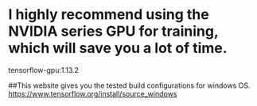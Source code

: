 # I highly recommend using the NVIDIA series GPU for training, which will save you a lot of time. 
tensorflow-gpu:1.13.2

##This website gives you the tested build configurations for windows OS. https://www.tensorflow.org/install/source_windows 
